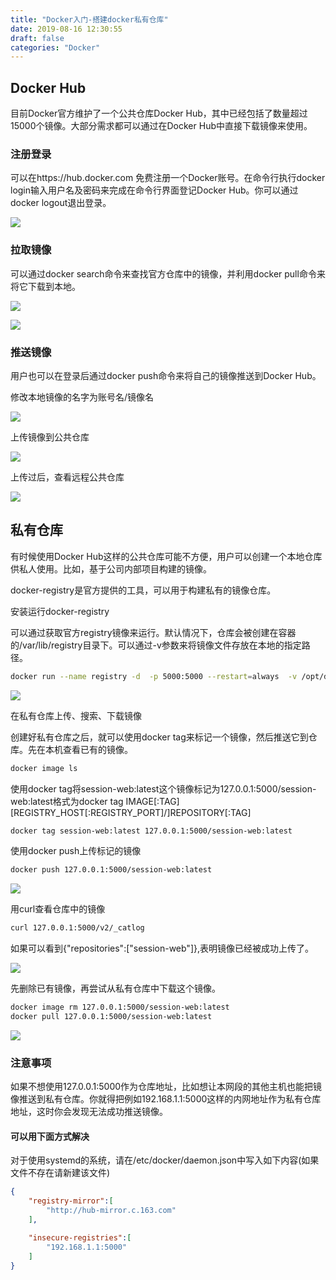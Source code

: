 ```yaml
---
title: "Docker入门-搭建docker私有仓库"
date: 2019-08-16 12:30:55
draft: false
categories: "Docker"
---
```



## Docker Hub

目前Docker官方维护了一个公共仓库Docker Hub，其中已经包括了数量超过15000个镜像。大部分需求都可以通过在Docker Hub中直接下载镜像来使用。

### 注册登录

可以在https://hub.docker.com 免费注册一个Docker账号。在命令行执行docker login输入用户名及密码来完成在命令行界面登记Docker Hub。你可以通过docker logout退出登录。

![](https://ueyao.github.io/image-hosting/blog/2019/8/docker-repository-01.png)

### 拉取镜像

可以通过docker search命令来查找官方仓库中的镜像，并利用docker pull命令来将它下载到本地。

![](https://ueyao.github.io/image-hosting/blog/2019/8/docker-repository-02.png)

![](https://ueyao.github.io/image-hosting/blog/2019/8/docker-repository-03.png)

### 推送镜像

用户也可以在登录后通过docker push命令来将自己的镜像推送到Docker Hub。

修改本地镜像的名字为账号名/镜像名

![](https://ueyao.github.io/image-hosting/blog/2019/8/docker-repository-04.png)

上传镜像到公共仓库

![](https://ueyao.github.io/image-hosting/blog/2019/8/docker-repository-05.png)

上传过后，查看远程公共仓库

![](https://ueyao.github.io/image-hosting/blog/2019/8/docker-repository-06.png)

## 私有仓库

有时候使用Docker Hub这样的公共仓库可能不方便，用户可以创建一个本地仓库供私人使用。比如，基于公司内部项目构建的镜像。

docker-registry是官方提供的工具，可以用于构建私有的镜像仓库。

安装运行docker-registry

可以通过获取官方registry镜像来运行。默认情况下，仓库会被创建在容器的/var/lib/registry目录下。可以通过-v参数来将镜像文件存放在本地的指定路径。

``` bash
docker run --name registry -d  -p 5000:5000 --restart=always  -v /opt/data/registry:/var/lib/registry registry
```

![](https://ueyao.github.io/image-hosting/blog/2019/8/docker-repository-07.png)

在私有仓库上传、搜索、下载镜像

创建好私有仓库之后，就可以使用docker tag来标记一个镜像，然后推送它到仓库。先在本机查看已有的镜像。

``` bash
docker image ls
```

使用docker tag将session-web:latest这个镜像标记为127.0.0.1:5000/session-web:latest格式为docker tag IMAGE[:TAG][REGISTRY_HOST[:REGISTRY_PORT]/]REPOSITORY[:TAG]

``` bash
docker tag session-web:latest 127.0.0.1:5000/session-web:latest
```

使用docker push上传标记的镜像

``` bash
docker push 127.0.0.1:5000/session-web:latest
```

![](https://ueyao.github.io/image-hosting/blog/2019/8/docker-repository-08.png)

用curl查看仓库中的镜像

``` bash
curl 127.0.0.1:5000/v2/_catlog
```

如果可以看到{"repositories":["session-web"]},表明镜像已经被成功上传了。

![](https://ueyao.github.io/image-hosting/blog/2019/8/docker-repository-09.png)

先删除已有镜像，再尝试从私有仓库中下载这个镜像。

``` bash
docker image rm 127.0.0.1:5000/session-web:latest
docker pull 127.0.0.1:5000/session-web:latest
```

![](https://ueyao.github.io/image-hosting/blog/2019/8/docker-repository-10.png)

### 注意事项

如果不想使用127.0.0.1:5000作为仓库地址，比如想让本网段的其他主机也能把镜像推送到私有仓库。你就得把例如192.168.1.1:5000这样的内网地址作为私有仓库地址，这时你会发现无法成功推送镜像。

#### 可以用下面方式解决

对于使用systemd的系统，请在/etc/docker/daemon.json中写入如下内容(如果文件不存在请新建该文件)

``` json
{
​    "registry-mirror":[
​        "http://hub-mirror.c.163.com"
​    ],

​    "insecure-registries":[
​        "192.168.1.1:5000"
​    ]
}
```

